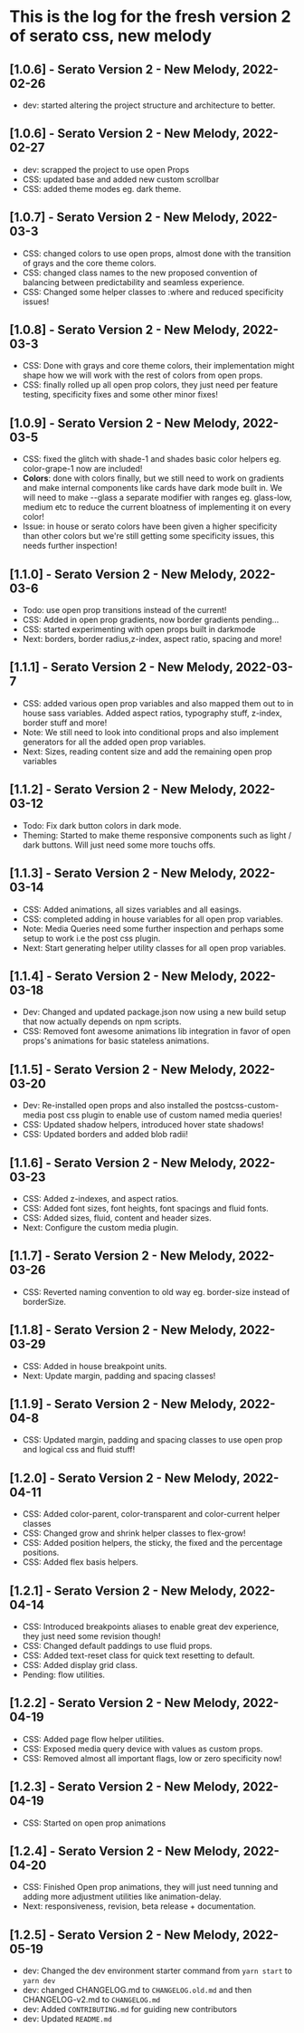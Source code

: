 # This is the log for the fresh version 2 of serato css, new melody

## [1.0.6] - Serato Version 2 - New Melody, 2022-02-26

- dev: started altering the project structure and architecture to better.

## [1.0.6] - Serato Version 2 - New Melody, 2022-02-27

- dev: scrapped the project to use open Props
- CSS: updated base and added new custom scrollbar
- CSS: added theme modes eg. dark theme.

## [1.0.7] - Serato Version 2 - New Melody, 2022-03-3

- CSS: changed colors to use open props, almost done with the transition of grays and the core theme colors.
- CSS: changed class names to the new proposed convention of balancing between predictability and seamless experience.
- CSS: Changed some helper classes to :where and reduced specificity issues!

## [1.0.8] - Serato Version 2 - New Melody, 2022-03-3

- CSS: Done with grays and core theme colors, their implementation might shape how we will work with the rest of colors from open props.
- CSS: finally rolled up all open prop colors, they just need per feature testing, specificity fixes and some other minor fixes!

## [1.0.9] - Serato Version 2 - New Melody, 2022-03-5

- CSS: fixed the glitch with shade-1 and shades basic color helpers eg. color-grape-1 now are included!
- **Colors**: done with colors finally, but we still need to work on gradients and make internal components like cards have dark mode built in. We will need to make --glass a separate modifier with ranges eg. glass-low, medium etc to reduce the current bloatness of implementing it on every color!
- Issue: in house or serato colors have been given a higher specificity than other colors but we're still getting some specificity issues, this needs further inspection!

## [1.1.0] - Serato Version 2 - New Melody, 2022-03-6

- Todo: use open prop transitions instead of the current!
- CSS: Added in open prop gradients, now border gradients pending...
- CSS: started experimenting with open props built in darkmode
- Next: borders, border radius,z-index, aspect ratio, spacing and more!

## [1.1.1] - Serato Version 2 - New Melody, 2022-03-7

- CSS: added various open prop variables and also mapped them out to in house sass variables. Added aspect ratios, typography stuff, z-index, border stuff and more!
- Note: We still need to look into conditional props and also implement generators for all the added open prop variables.
- Next: Sizes, reading content size and add the remaining open prop variables

## [1.1.2] - Serato Version 2 - New Melody, 2022-03-12

- Todo: Fix dark button colors in dark mode.
- Theming: Started to make theme responsive components such as light / dark buttons. Will just need some more touchs offs.

## [1.1.3] - Serato Version 2 - New Melody, 2022-03-14

- CSS: Added animations, all sizes variables and all easings.
- CSS: completed adding in house variables for all open prop variables.
- Note: Media Queries need some further inspection and perhaps some setup to work i.e the post css plugin.
- Next: Start generating helper utility classes for all open prop variables.

## [1.1.4] - Serato Version 2 - New Melody, 2022-03-18

- Dev: Changed and updated package.json now using a new build setup that now actually depends on npm scripts.
- CSS: Removed font awesome animations lib integration in favor of open props's animations for basic stateless animations.

## [1.1.5] - Serato Version 2 - New Melody, 2022-03-20

- Dev: Re-installed open props and also installed the postcss-custom-media post css plugin to enable use of custom named media queries!
- CSS: Updated shadow helpers, introduced hover state shadows!
- CSS: Updated borders and added blob radii!

## [1.1.6] - Serato Version 2 - New Melody, 2022-03-23

- CSS: Added z-indexes, and aspect ratios.
- CSS: Added font sizes, font heights, font spacings and fluid fonts.
- CSS: Added sizes, fluid, content and header sizes.
- Next: Configure the custom media plugin.

## [1.1.7] - Serato Version 2 - New Melody, 2022-03-26

- CSS: Reverted naming convention to old way eg. border-size instead of borderSize.

## [1.1.8] - Serato Version 2 - New Melody, 2022-03-29

- CSS: Added in house breakpoint units.
- Next: Update margin, padding and spacing classes!

## [1.1.9] - Serato Version 2 - New Melody, 2022-04-8

- CSS: Updated margin, padding and spacing classes to use open prop and logical css and fluid stuff!

## [1.2.0] - Serato Version 2 - New Melody, 2022-04-11

- CSS: Added color-parent, color-transparent and color-current helper classes
- CSS: Changed grow and shrink helper classes to flex-grow!
- CSS: Added position helpers, the sticky, the fixed and the percentage positions.
- CSS: Added flex basis helpers.

## [1.2.1] - Serato Version 2 - New Melody, 2022-04-14

- CSS: Introduced breakpoints aliases to enable great dev experience, they just need some revision though!
- CSS: Changed default paddings to use fluid props.
- CSS: Added text-reset class for quick text resetting to default.
- CSS: Added display grid class.
- Pending: flow utilities.

## [1.2.2] - Serato Version 2 - New Melody, 2022-04-19

- CSS: Added page flow helper utilities.
- CSS: Exposed media query device with values as custom props.
- CSS: Removed almost all important flags, low or zero specificity now!

## [1.2.3] - Serato Version 2 - New Melody, 2022-04-19

- CSS: Started on open prop animations

## [1.2.4] - Serato Version 2 - New Melody, 2022-04-20

- CSS: Finished Open prop animations, they will just need tunning and adding more adjustment utilities like animation-delay.
- Next: responsiveness, revision, beta release + documentation.

## [1.2.5] - Serato Version 2 - New Melody, 2022-05-19

- dev: Changed the dev environment starter command from `yarn start` to `yarn dev`
- dev: changed CHANGELOG.md to `CHANGELOG.old.md` and then CHANGELOG-v2.md to `CHANGELOG.md`
- dev: Added `CONTRIBUTING.md` for guiding new contributors
- dev: Updated `README.md`


<!-- Todo: Add grid helpers and place item helpers and more center helpers -->
<!-- Todo: Post css build has issues with css comments but works otherwise, fix it. -->
<!-- Todo: Add and look into conditional radii. -->
<!-- Todo: Add border hover state styling flexibility. -->
<!-- Todo: Fix dark button colors in dark mode. -->
<!-- Todo: Fix custom scrollbar for firefox, eg. add block padding! -->
